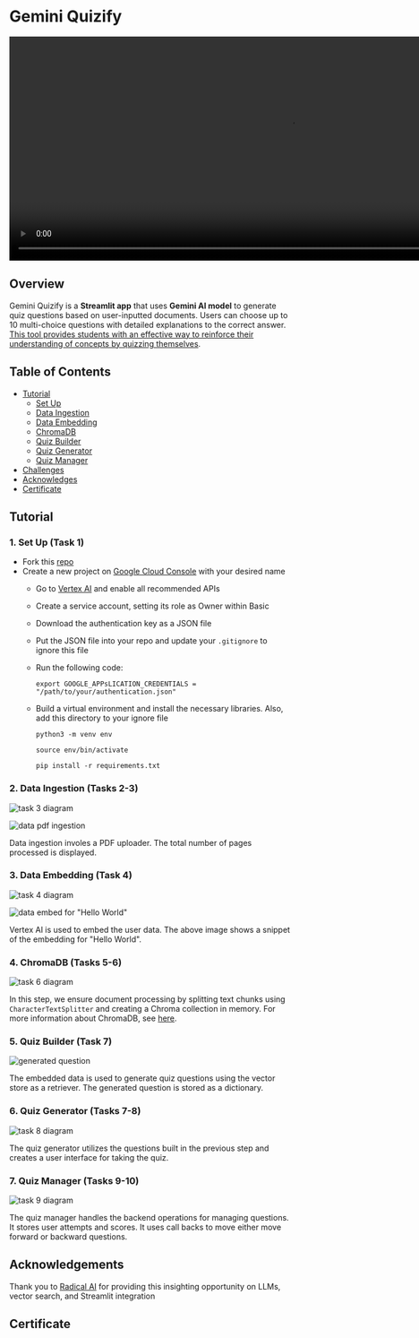 # Gemini Quizify

<video width="1000" height="400" controls>
  <source src="./readme/demo.mov" type="video/mp4">
  Your browser does not support the video tag.
</video>

## Overview

Gemini Quizify is a **Streamlit app** that uses **Gemini AI model** to generate quiz questions based on user-inputted documents. Users can choose up to 10 multi-choice questions with detailed explanations to the correct answer. <u>This tool provides students with an effective way to reinforce their understanding of concepts by quizzing themselves</u>.

## Table of Contents
- [Tutorial](#tutorial)
    - [Set Up](#1-set-up-task-1)
    - [Data Ingestion](#2-data-ingestion-tasks-2-3)
    - [Data Embedding](#3-data-embedding-task-4)
    - [ChromaDB](#4-chromadb-tasks-5-6)
    - [Quiz Builder](#5-quiz-builder-task-7)
    - [Quiz Generator](#6-quiz-generator-tasks-7-8)
    - [Quiz Manager](#7-quiz-manager-tasks-9-10)
- [Challenges](#challenges)
- [Acknowledges](#acknowledgements)
- [Certificate](#certificate)

## Tutorial
### 1. Set Up (Task 1)
- Fork this [repo](https://github.com/radicalxdev/mission-quizify)
- Create a new project on [Google Cloud Console](https://console.cloud.google.com/) with your desired name
    - Go to [Vertex AI](https://cloud.google.com/vertex-ai?hl=en) and enable all recommended APIs
    - Create a service account, setting its role as Owner within Basic
    - Download the authentication key as a JSON file
    - Put the JSON file into your repo and update your ``.gitignore`` to ignore this file
    - Run the following code:
        ```
        export GOOGLE_APPsLICATION_CREDENTIALS = "/path/to/your/authentication.json"
        ```

    - Build a virtual environment and install the necessary libraries. Also, add this directory to your ignore file
        ```
        python3 -m venv env
        ```
        ```
        source env/bin/activate
        ```
        ```
        pip install -r requirements.txt
        ```

### 2. Data Ingestion (Tasks 2-3)
![task 3 diagram](./readme/task_3_diagram.png)

![data pdf ingestion](./readme/data_ingest.png)

Data ingestion involes a PDF uploader. The total number of pages processed is displayed.

### 3. Data Embedding (Task 4)
![task 4 diagram](./readme/task_4_diagram.png)

![data embed for "Hello World"](./readme/data_embed.png)

Vertex AI is used to embed the user data. The above image shows a snippet of the embedding for "Hello World".

### 4. ChromaDB (Tasks 5-6)
![task 6 diagram](./readme/task_6_diagram.png)

In this step, we ensure document processing by splitting text chunks using `CharacterTextSplitter` and creating a Chroma collection in memory. For more information about ChromaDB, see [here](https://docs.trychroma.com/).

### 5. Quiz Builder (Task 7)
![generated question](./readme/generated_question.png)

The embedded data is used to generate quiz questions using the vector store as a retriever. The generated question is stored as a dictionary.

### 6. Quiz Generator (Tasks 7-8)
![task 8 diagram](./readme/task_8_diagram.png)

The quiz generator utilizes the questions built in the previous step and creates a user interface for taking the quiz.

### 7. Quiz Manager (Tasks 9-10)
![task 9 diagram](./readme/task_9_diagram.png)

The quiz manager handles the backend operations for managing questions. It stores user attempts and scores. It uses call backs to move either move forward or backward questions.

## Acknowledgements
Thank you to [Radical AI](https://lab.radicalai.app/) for providing this insighting opportunity on LLMs, vector search, and Streamlit integration

## Certificate

